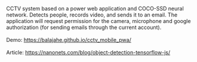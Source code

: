 CCTV system based on a power web application and COCO-SSD neural network. Detects people, records video, and sends it to an email. The application will request permission for the camera, microphone and google authorization (for sending emails through the current account).
<br><br>
Demo: https://balajahe.github.io/cctv_mobile_pwa/
<br><br>
Article: https://nanonets.com/blog/object-detection-tensorflow-js/